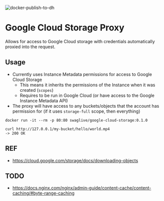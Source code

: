 ![docker-publish-to-dh](https://github.com/swaglive/docker-google-cloud-storage/workflows/docker-publish-to-dh/badge.svg)

# Google Cloud Storage Proxy

Allows for access to Google Cloud storage with credentials automatically proxied into the request.

## Usage

* Currently uses Instance Metadata permissions for access to Google Cloud Storage
  * This means it inherits the permissions of the Instance when it was created (`scopes`)
  * Requires to be run in Google Cloud (or have access to the Google Instance Metadata API)
* The proxy will have access to any buckets/objects that the account has permission for (if it uses `storage-full` scope, then everything)

```
docker run -it --rm -p 80:80 swaglive/google-cloud-storage:0.1.0

curl http://127.0.0.1/my-bucket/hello/world.mp4
-> 200 OK
```

## REF
* https://cloud.google.com/storage/docs/downloading-objects

## TODO

* https://docs.nginx.com/nginx/admin-guide/content-cache/content-caching/#byte-range-caching
